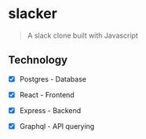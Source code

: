 # slacker

> A slack clone built with Javascript

## Technology

- [x] Postgres - Database
- [x] React - Frontend
- [x] Express - Backend
- [x] Graphql - API querying

